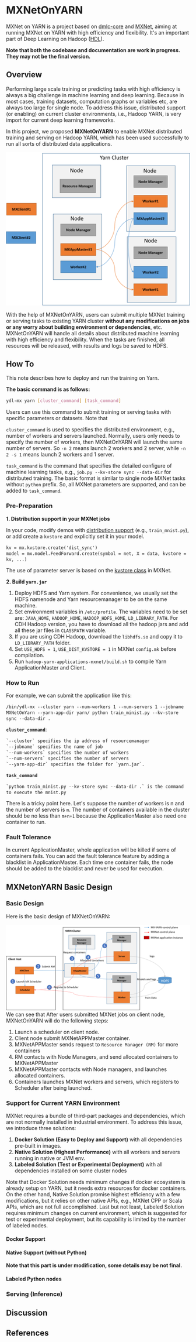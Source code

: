 # MXNetOnYARN
MXNet on YARN is a project based on [dmlc-core](https://github.com/dmlc/dmlc-core) and [MXNet](https://github.com/dmlc/mxnet), aiming at running MXNet on YARN with high efficiency and flexibility. It's an important part of Deep Learning on Hadoop ([HDL](https://github.com/Intel-bigdata/HDL)). 

**Note that both the codebase and documentation are work in progress. They may not be the final version.**

## Overview

Performing large scale training or predicting tasks with high efficiency is always a big challenge in machine learning and deep learning. Because in most cases, training datasets, computation graphs or variables etc, are always too large for single node. To address this issue, distributed support (or enabling) on current cluster environments, i.e., Hadoop YARN, is very import for current deep learning frameworks. 

In this project, we proposed **MXNetOnYARN** to enable MXNet distributed training and serving on Hadoop YARN, which has been used successfully to run all sorts of distributed data applications. 

![Basic Design](images/mx_yarn.png)

With the help of MXNetOnYARN, users can submit multiple MXNet training or serving tasks to existing YARN cluster **without any modifications on jobs or any worry about building environment or dependencies**, etc. MXNetOnYARN will handle all details about distributed machine learning with high efficiency and flexibility. When the tasks are finished, all resources  will be released, with results and logs be saved to HDFS.

## How To

This note describes how to deploy and run the training on Yarn.

**The basic command is as follows:**

```bash
ydl-mx yarn [cluster_command] [task_command]
```
Users can use this command to submit training or serving tasks with specific parameters or datasets. Note that 

`cluster_command` is used to specifies the distributed environment, e.g., number of workers and servers launched. Normally, users only needs to specify the number of workers, then MXNetOnYARN will launch the same number of servers. So `-n 2` means launch 2 workers and 2 server, while `-n 2 -s 1` means launch 2 workers and 1 server.

`task_command` is the command that specifies the detailed configure of machine learning tasks, e.g., `job.py --kv-store sync --data-dir` for distributed training. The basic format is similar to single node MXNet tasks without `python` prefix. So, all MXNet parameters are supported, and can be added to `task_command`.

### Pre-Preparation


**1. Distribution support in your MXNet jobs**

In your code, modify demos with [distribution support](http://mxnet.io/how_to/multi_devices.html) (e.g., `train_mnist.py`), or add create a `kvstore` and explicitly set it in your model.

	kv = mx.kvstore.create('dist_sync')
	model = mx.model.FeedForward.create(symbol = net, X = data, kvstore = kv, ...)
	
The use of parameter server is based on the [kvstore class](http://mxnet.io/api/python/kvstore.html) in MXNet.	

**2. Build `yarn.jar`**

1. Deploy HDFS and Yarn system. For convenience, we usually set the HDFS namenode and Yarn resourcemanager to be on the same machine.
2. Set environment variables in `/etc/profile`. The variables need to be set are: `JAVA_HOME`, `HADOOP_HOME`, `HADOOP_HDFS_HOME`, `LD_LIBRARY_PATH`. For CDH Hadoop version, you have to download all the hadoop jars and add all these jar files in `CLASSPATH` variable.
3. If you are using CDH Hadoop, download the `libhdfs.so` and copy it to `LD_LIBRARY_PATH` folder.
4. Set `USE_HDFS = 1`, `USE_DIST_KVSTORE = 1` in MXNet `config.mk` before compilation.
5. Run `hadoop-yarn-applications-mxnet/build.sh` to compile Yarn ApplicationMaster and Client.

### How to Run

For example, we can submit the application like this:

	/bin/ydl-mx --cluster yarn --num-workers 1 --num-servers 1 --jobname MXNetOnYarn --yarn-app-dir yarn/ python train_minist.py --kv-store sync --data-dir .

**`cluster_command`**:

	`--cluster` specifies the ip address of resourcemanager
	`--jobname` specifies the name of job
	`--num-workers` specifies the number of workers
	`--num-servers` specifies the number of servers
	`--yarn-app-dir` specifies the folder for `yarn.jar`.
	

**`task_command`**

	`python train_minist.py --kv-store sync --data-dir .` is the command to execute the mnist.py

There is a tricky point here. Let's suppose the number of workers is n and the number of servers is `m`. The number of containers available in the cluster should be no less than `m+n+1` because the ApplicationMaster also need one container to run.  

### Fault Tolerance
In current ApplicationMaster, whole application will be killed if some of containers fails. You can add the fault tolerance feature by adding a blacklist in ApplicationMaster. Each time one container fails, the node should be added to the blacklist and never be used for execution.


## MXNetonYARN Basic Design

### Basic Design

Here is the basic design of MXNetOnYARN:

![Basic Design](images/mx_yarn_workflow.png)
We can see that After users submitted MXNet jobs on client node, MXNetOnYARN will do the following steps:

1. Launch a scheduler on client node. 
2. Client node submit MXNetAPPMaster container.
3. MXNetAPPMaster sends request to `Resource Manager (RM)` for more containers
4. RM contacts with Node Managers, and send allocated containers to MXNetAPPMaster
5. MXNetAPPMaster contacts with Node managers, and launches allocated containers.
6. Containers launches MXNet workers and servers, which registers to Scheduler after being launched.


### Support for Current YARN Environment
MXNet requires a bundle of third-part packages and dependencies, which are not normally installed in industrial environment. To address this issue, we introduce three solutions:

1. **Docker Solution (Easy to Deploy and Support)** with all dependencies pre-built in images.
2. **Native Solution (Highest Performance)** with all workers and servers running in native or JVM env.
3. **Labeled Solution (Test or Experimental Deployment)** with all dependencies installed on some cluster nodes

Note that Docker Solution needs minimum changes if docker ecosystem is already setup on YARN, but it needs extra resources for docker containers. On the other hand, Native Solution promise highest efficiency with a few modifications, but it relies on other native APIs, e.g., MXNet CPP or Scala APIs, which are not full accomplished. Last but not least, Labeled Solution requires minimum changes on current environment, which is suggested for test or experimental deployment, but its capability is limited by the number of labeled nodes.

#### Docker Support



#### Native Support (without Python)
**Note that this part is under modification, some details may be not final.** 

#### Labeled Python nodes

### Serving (Inference)

## Discussion

## References





